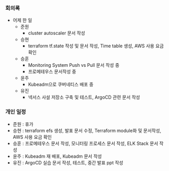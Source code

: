 ### 회의록

- 어제 한 일
    - 준원
        - cluster autoscaler 문서 작성
    - 승현
        - terraform tf.state 작성 및 문서 작성, Time table 생성, AWS 사용 요금 확인
    - 승훈
        - Monitoring System Push vs Pull 문서 작성 중
        - 프로메테우스 문서작성 중
    - 윤주
        -  Kubeadm으로 쿠버네티스 배포 중
    - 유진
        - 넥서스 사설 저장소 구축 및 테스트, ArgoCD 관련 문서 작성

### 개인 일정

- 준원 : 휴가
- 승현 : terraform efs 생성, 발표 문서 수정, Terraform module화 및 문서작성, AWS 사용 요금 확인
- 승훈 : 프로메테우스 문서 작성, 모니터링 프로세스 문서 작성, ELK Stack 문서 작성
- 윤주 : Kubeadm 재 배포, Kubeadm 문서 작성
- 유진 : ArgoCD 실습 문서 작성, 테스트, 중간 발표 ppt 작성
